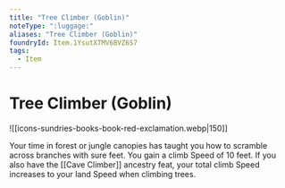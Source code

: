 ```yaml
---
title: "Tree Climber (Goblin)"
noteType: ":luggage:"
aliases: "Tree Climber (Goblin)"
foundryId: Item.1YsutXTMV6BVZ6S7
tags:
  - Item
---
```


# Tree Climber (Goblin)
![[icons-sundries-books-book-red-exclamation.webp|150]]

Your time in forest or jungle canopies has taught you how to scramble across branches with sure feet. You gain a climb Speed of 10 feet. If you also have the [[Cave Climber]] ancestry feat, your total climb Speed increases to your land Speed when climbing trees.
